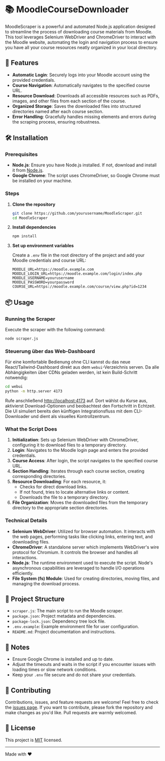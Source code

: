 # 📚 MoodleCourseDownloader

MoodleScraper is a powerful and automated Node.js application designed to streamline the process of downloading course materials from Moodle. This tool leverages Selenium WebDriver and ChromeDriver to interact with the Moodle website, automating the login and navigation process to ensure you have all your course resources neatly organized in your local directory.

## 🚀 Features

- **Automatic Login**: Securely logs into your Moodle account using the provided credentials.
- **Course Navigation**: Automatically navigates to the specified course URL.
- **Resource Download**: Downloads all accessible resources such as PDFs, images, and other files from each section of the course.
- **Organized Storage**: Saves the downloaded files into structured directories named after each course section.
- **Error Handling**: Gracefully handles missing elements and errors during the scraping process, ensuring robustness.

## 🛠 Installation

### Prerequisites

- **Node.js**: Ensure you have Node.js installed. If not, download and install it from [Node.js](https://nodejs.org/).
- **Google Chrome**: The script uses ChromeDriver, so Google Chrome must be installed on your machine.

### Steps

1. **Clone the repository**

    ```sh
    git clone https://github.com/yourusername/MoodleScraper.git
    cd MoodleScraper
    ```

2. **Install dependencies**

    ```sh
    npm install
    ```

3. **Set up environment variables**

    Create a `.env` file in the root directory of the project and add your Moodle credentials and course URL:

    ```env
    MOODLE_URL=https://moodle.example.com
    MOODLE_LOGIN_URL=https://moodle.example.com/login/index.php
    MOODLE_USERNAME=yourusername
    MOODLE_PASSWORD=yourpassword
    COURSE_URL=https://moodle.example.com/course/view.php?id=1234
    ```

## 📦 Usage

### Running the Scraper

Execute the scraper with the following command:

```sh
node scraper.js
```

### Steuerung über das Web-Dashboard

Für eine komfortable Bedienung ohne CLI kannst du das neue React/Tailwind-Dashboard direkt aus dem `webui`-Verzeichnis serven. Da alle Abhängigkeiten über CDNs geladen werden, ist kein Build-Schritt notwendig:

```sh
cd webui
python -m http.server 4173
```

Rufe anschließend [http://localhost:4173](http://localhost:4173) auf. Dort wählst du Kurse aus, aktivierst
Download-Optionen und beobachtest den Fortschritt in Echtzeit. Die UI simuliert bereits den künftigen Integrationsfluss mit dem
CLI-Downloader und dient als visuelles Kontrollzentrum.

### What the Script Does

1. **Initialization**: Sets up Selenium WebDriver with ChromeDriver, configuring it to download files to a temporary directory.
2. **Login**: Navigates to the Moodle login page and enters the provided credentials.
3. **Course Access**: After login, the script navigates to the specified course URL.
4. **Section Handling**: Iterates through each course section, creating corresponding directories.
5. **Resource Downloading**: For each resource, it:
   - Checks for direct download links.
   - If not found, tries to locate alternative links or content.
   - Downloads the file to a temporary directory.
6. **File Organization**: Moves the downloaded files from the temporary directory to the appropriate section directories.

### Technical Details

- **Selenium WebDriver**: Utilized for browser automation. It interacts with the web pages, performing tasks like clicking links, entering text, and downloading files.
- **ChromeDriver**: A standalone server which implements WebDriver's wire protocol for Chromium. It controls the browser and handles all interactions.
- **Node.js**: The runtime environment used to execute the script. Node's asynchronous capabilities are leveraged to handle I/O operations efficiently.
- **File System (fs) Module**: Used for creating directories, moving files, and managing the download process.

## 📁 Project Structure

- `scraper.js`: The main script to run the Moodle scraper.
- `package.json`: Project metadata and dependencies.
- `package-lock.json`: Dependency tree lock file.
- `.env.example`: Example environment file for user configuration.
- `README.md`: Project documentation and instructions.

## 📝 Notes

- Ensure Google Chrome is installed and up to date.
- Adjust the timeouts and waits in the script if you encounter issues with loading times or slow network conditions.
- Keep your `.env` file secure and do not share your credentials.

## 🤝 Contributing

Contributions, issues, and feature requests are welcome! Feel free to check the [issues page](https://github.com/Niclassslua/MoodleCourseDownloader/issues). If you want to contribute, please fork the repository and make changes as you'd like. Pull requests are warmly welcomed.

## 📜 License

This project is [MIT](https://opensource.org/licenses/MIT) licensed.

---

Made with ❤️
